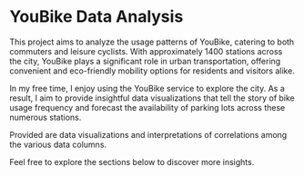 # YouBike Data Analysis

This project aims to analyze the usage patterns of YouBike, catering to both commuters and leisure cyclists. With approximately 1400 stations across the city, YouBike plays a significant role in urban transportation, offering convenient and eco-friendly mobility options for residents and visitors alike.

In my free time, I enjoy using the YouBike service to explore the city. As a result, I aim to provide insightful data visualizations that tell the story of bike usage frequency and forecast the availability of parking lots across these numerous stations.

Provided are data visualizations and interpretations of correlations among the various data columns.

Feel free to explore the sections below to discover more insights.
```{tableofcontents}
```
